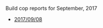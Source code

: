 Build cop reports for September, 2017

* [2017/09/08](https://bitbucket.org/osrf/gazebo/wiki/buildcop/2017/09/08)